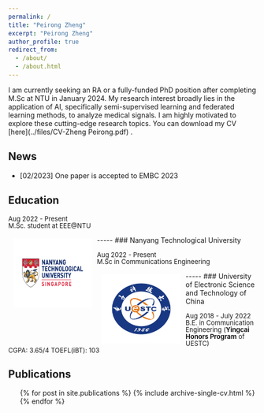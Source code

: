 ```yaml
---
permalink: /
title: "Peirong Zheng"
excerpt: "Peirong Zheng"
author_profile: true
redirect_from: 
  - /about/
  - /about.html
---
```

I am currently seeking an RA or a fully-funded PhD position after completing M.Sc at NTU in January 2024. My research interest broadly lies in the application of AI, specifically semi-supervised learning and federated learning methods, to analyze medical signals. I am highly motivated to explore these cutting-edge research topics. You can download my CV [here](../files/CV-Zheng Peirong.pdf) .

## News

- [02/2023] One paper is accepted to EMBC 2023

Education
---------

<p style="line-height:1.0">
<font size="2">
Aug 2022 - Present<br />
M.Sc. student at EEE@NTU<br />
</font>
</p>
-----
<img style="float: left; margin:5px 10px" src="../images/NTU_logo.png" width="160" height="140">
### Nanyang Technological University
<p style="line-height:1.0">
<font size="2">
Aug 2022 - Present<br />
M.Sc in Communications Engineering<br />
</font>
</p>

<p style="line-height:1.0">
<font size="2">
</font>
</p>
-----
<img style="float: left; margin:5px 10px" src="../images/UESTC_xiaohui.png" width="160" height="140">
### University of Electronic Science and Technology of China
<p style="line-height:1.0">
<font size="2">
Aug 2018 - July 2022<br />
B.E. in Communication Engineering (<b>Yingcai Honors Program</b> of UESTC)<br />
CGPA: 3.65/4		TOEFL(iBT): 103
</font>
</p>

## Publications

<ul>{% for post in site.publications %}
    {% include archive-single-cv.html %}
  {% endfor %}</ul>
